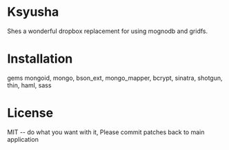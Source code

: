 # Ksyusha
Shes a wonderful dropbox replacement for using mognodb and gridfs.

# Installation
gems mongoid, mongo, bson_ext, mongo_mapper, bcrypt, sinatra, shotgun, thin, haml, sass


# License
MIT -- do what you want with it, Please commit patches back to main application